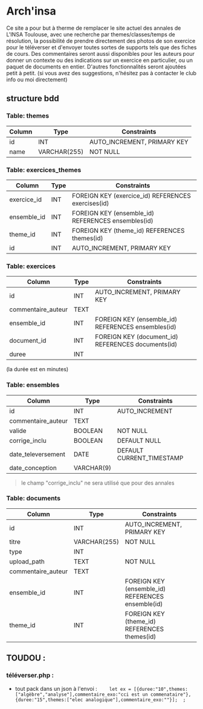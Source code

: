 # Arch'insa
Ce site a pour but à therme de remplacer le site actuel des annales de L'INSA Toulouse, avec une recherche par themes/classes/temps de résolution, la possibilité de prendre directement des photos de son exercice pour le téléverser et d'envoyer toutes sortes de supports tels que des fiches de cours. Des commentaires seront aussi disponibles pour les auteurs pour donner un contexte ou des indications sur un exercice en particulier, ou un paquet de documents en entier.
D'autres fonctionnalités seront ajoutées petit à petit. (si vous avez des suggestions, n'hésitez pas à contacter le club info ou moi directement)


## structure bdd
### Table: themes

| Column | Type            | Constraints              |
|--------|-----------------|--------------------------|
| id     | INT             | AUTO_INCREMENT, PRIMARY KEY |
| name   | VARCHAR(255)    | NOT NULL                 |

### Table: exercices_themes

| Column       | Type   | Constraints                               |
|--------------|--------|-------------------------------------------|
| exercice_id  | INT    | FOREIGN KEY (exercice_id) REFERENCES exercises(id) |
| ensemble_id  | INT    | FOREIGN KEY (ensemble_id) REFERENCES ensembles(id) |
| theme_id     | INT    | FOREIGN KEY (theme_id) REFERENCES themes(id) |
| id           | INT    | AUTO_INCREMENT, PRIMARY KEY                |

### Table: exercices

| Column             | Type          | Constraints                              |
|--------------------|---------------|------------------------------------------|
| id                 | INT           | AUTO_INCREMENT, PRIMARY KEY              |
| commentaire_auteur | TEXT          |                                          |
| ensemble_id        | INT           | FOREIGN KEY (ensemble_id) REFERENCES ensembles(id) |
| document_id        | INT           | FOREIGN KEY (document_id) REFERENCES documents(id)
| duree              | INT           |                                          |
(la durée est en minutes)

### Table: ensembles

| Column             | Type          | Constraints                              |
|--------------------|---------------|------------------------------------------|
| id                 | INT           | AUTO_INCREMENT                           |
| commentaire_auteur | TEXT          |                                          |
| valide             | BOOLEAN       | NOT NULL                                 |
| corrige_inclu      | BOOLEAN       | DEFAULT NULL                             |
| date_televersement | DATE          | DEFAULT CURRENT_TIMESTAMP                |
| date_conception    | VARCHAR(9)    |                                          |


> le champ "corrige_inclu" ne sera utilisé que pour des annales

### Table: documents

| Column             | Type          | Constraints                              |
|--------------------|---------------|------------------------------------------|
| id                 | INT           | AUTO_INCREMENT, PRIMARY KEY              |
| titre              | VARCHAR(255)  | NOT NULL                                 |
| type               | INT           |                                          |
| upload_path        | TEXT          | NOT NULL                                 |
| commentaire_auteur | TEXT          |                                          |
| ensemble_id        | INT           | FOREIGN KEY (ensemble_id) REFERENCES ensemble(id) |
| theme_id           | INT           | FOREIGN KEY (theme_id) REFERENCES themes(id) |


## TOUDOU : 



### téléverser.php :

- tout pack dans un json à l'envoi : 
``    
let ex = [{duree:"10",themes:["algèbre","analyse"],commentaire_exo:"cci est un commenataire"},{duree:"15",themes:["elec analogique"],commentaire_exo:""}]; 
; 
``
 



